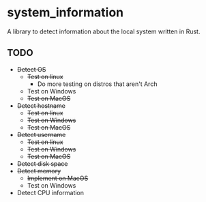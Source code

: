 # system_information #
A library to detect information about the local system written in Rust.


## TODO ##
  * ~~Detect OS~~
    * ~~Test on linux~~
      * Do more testing on distros that aren't Arch
    * Test on Windows
    * ~~Test on MacOS~~
  * ~~Detect hostname~~
    * ~~Test on linux~~
    * ~~Test on Windows~~
    * ~~Test on MacOS~~
  * ~~Detect username~~
    * ~~Test on linux~~
    * ~~Test on Windows~~
    * ~~Test on MacOS~~
  * ~~Detect disk space~~
  * ~~Detect memory~~
    * ~~Implement on MacOS~~
    * Test on Windows
  * Detect CPU information
